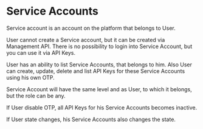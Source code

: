 # Service Accounts
Service account is an account on the platform that belongs to User.

User cannot create a Service account, but it can be created via Management API. There is no possibility to login into Service Account, but you can use it via API Keys.

User has an ability to list Service Accounts, that belongs to him. Also User can create, update, delete and list API Keys for these Service Accounts using his own OTP.

Service Account will have the same level and as User, to which it belongs, but the role can be any.

If User disable OTP, all API Keys for his Service Accounts becomes inactive.

If User state changes, his Service Accounts also changes the state.
